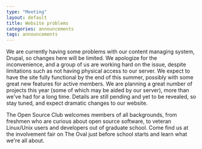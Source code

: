 ```yaml
---
type: "Meeting"
layout: default
title: Website problems
categories: announcements
tags: announcements
---
```

We are currently having some problems with our content managing system, Drupal,
so changes here will be limited. We apologize for the inconvenience, and a group
of us are working hard on the issue, despite limitations such as not having
physical access to our server. We expect to have the site fully functional by
the end of this summer, possibly with some great new features for active members.
We are planning a great number of projects this year (some of which may be aided
by our server), more than we've had for a long time. Details are still pending
and yet to be revealed, so stay tuned, and expect dramatic changes to our website.

The Open Source Club welcomes members of all backgrounds, from freshmen who are
curious about open source software, to veteran Linux/Unix users and developers
out of graduate school. Come find us at the involvement fair on The Oval just
before school starts and learn what we're all about.

